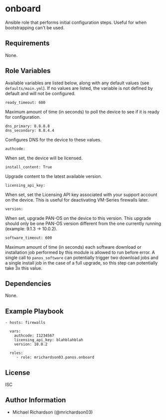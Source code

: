 # onboard

Ansible role that performs initial configuration steps. Useful for when
bootstrapping can't be used.

## Requirements

None.

## Role Variables

Available variables are listed below, along with any default values
(see `defaults/main.yml`). If no values are listed, the variable is not
defined by default and will not be configured.

```
ready_timeout: 600
```

Maximum amount of time (in seconds) to poll the device to see if it is ready
for configuration.

```
dns_primary: 8.8.8.8
dns_secondary: 8.8.4.4
```

Configures DNS for the device to these values.

```
authcode:
```

When set, the device will be licensed.

```
install_content: True
```

Upgrade content to the latest available version.

```
licensing_api_key:
```

When set, set the Licensing API key associated with your support account on the
device. This is useful for deactivating VM-Series firewalls later.

```
version:
```

When set, upgrade PAN-OS on the device to this version. This upgrade should
only be one PAN-OS version different from the one currently running (example:
9.1.3 -> 10.0.2).

```
software_timeout: 600
```

Maximum amount of time (in seconds) each software download or installation job
performed by this module is allowed to run before error.  A single call to
`panos_software` can potentially trigger two download jobs and a single install
job in the case of a full upgrade, so this step can potentially take 3x this
value.

## Dependencies

None.

## Example Playbook

    - hosts: firewalls

      vars:
        authcode: I1234567
        licensing_api_key: blahblahblah
        version: 10.0.2

      roles:
         - role: mrichardson03.panos.onboard

## License

ISC

## Author Information

- Michael Richardson (@mrichardson03)
